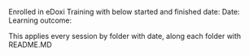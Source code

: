 Enrolled in eDoxi Training with below started and finished date:
Date:
Learning outcome:

This applies every session by folder with date, along each folder with README.MD

